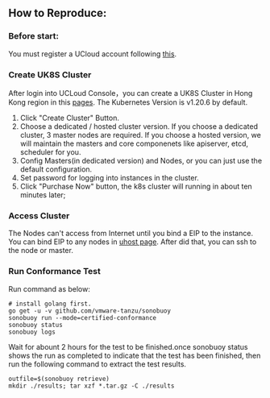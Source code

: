 ## How to Reproduce:

### Before start:

You must register a UCloud account following [this](https://passport.ucloud.cn/#register).

### Create UK8S Cluster

After login into UCLoud Console，you can create a UK8S Cluster in Hong Kong region in this [pages](https://console.ucloud.cn/uk8s/manage). The Kubernetes Version is v1.20.6 by default.

1. Click "Create Cluster" Button.
2. Choose a dedicated / hosted cluster version. If you choose a dedicated cluster, 3 master nodes are required. If you choose a hosted version, we will maintain the masters and core componenets like apiserver, etcd, scheduler for you.
3. Config Masters(in dedicated version) and Nodes, or you can just use the default configuration.
4. Set password for logging into instances in the cluster.
5. Click "Purchase Now" button, the k8s cluster will running in about ten minutes later;

### Access Cluster

The Nodes can't access from Internet until you bind a EIP to the instance. You can bind EIP to any nodes in [uhost page](https://console.ucloud.cn/uhost/uhost).
After did that, you can ssh to the node or master.

### Run Conformance Test

Run command as below:

```
# install golang first.
go get -u -v github.com/vmware-tanzu/sonobuoy
sonobuoy run --mode=certified-conformance
sonobuoy status
sonobuoy logs
```

Wait for abount 2 hours for the test to be finished.once sonobuoy status shows the run as completed to indicate that the test has been finished, then run the following command to extract the test results.

```
outfile=$(sonobuoy retrieve)
mkdir ./results; tar xzf *.tar.gz -C ./results
```
